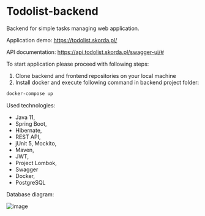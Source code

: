 # Todolist-backend
Backend for simple tasks managing web application.

Application demo:
https://todolist.skorda.pl/

API documentation:
https://api.todolist.skorda.pl/swagger-ui/#

To start application please proceed with following steps:
1. Clone backend and frontend repositories on your local machine
2. Install docker and execute following command in backend project folder:

  ```bash
  docker-compose up
  ```

Used technologies: 
- Java 11,
- Spring Boot, 
- Hibernate, 
- REST API,  
- jUnit 5, Mockito,
- Maven,
- JWT, 
- Project Lombok,
- Swagger
- Docker,
- PostgreSQL 

Database diagram:

![image](https://user-images.githubusercontent.com/40803242/160156558-2d43744c-4416-4ac9-9749-fda5f8bd5c6d.png)
